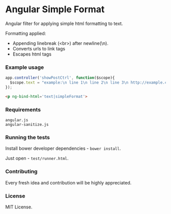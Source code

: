 Angular Simple Format
=====================

Angular filter for applying simple html formatting to text.

Formatting applied:

* Appending linebreak (&lt;br&gt;) after newline(\n).
* Converts urls to link tags
* Escapes html tags

### Example usage

```javascript
app.controller('showPostCtrl', function($scope){
  $scope.text = "example:\n line 1\n line 2\n line 3\n http://example.com"
});
```

```html
<p ng-bind-html='text|simpleFormat'>
```

### Requirements

```
angular.js
angular-sanitize.js
```

### Running the tests

Install bower developer dependencies - ```bower install```.

Just open - ```test/runner.html```.

### Contributing

Every fresh idea and contribution will be highly appreciated.

### License

MIT License.


